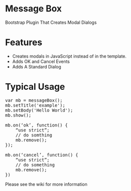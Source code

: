 # Message Box
Bootstrap Plugin That Creates Modal Dialogs

# Features
- Creates modals in JavaScript instead of in the template.
- Adds OK and Cancel Events
- Adds A Standard Dialog

# Typical Usage

<pre>
var mb = messageBox();
mb.setTitle('example');
mb.setBody('Hello World');
mb.show();

mb.on(‘ok’, function() {
    “use strict”;
    // do somthing
    mb.remove();
});

mb.on(‘cancel’, function() {
    “use strict”;
    // do something
    mb.remove();
})
</pre>

Please see the wiki for more information

